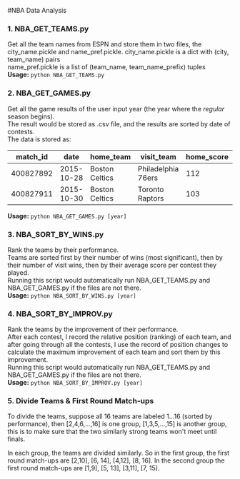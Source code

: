 #NBA Data Analysis

### 1. NBA_GET_TEAMS.py
Get all the team names from ESPN and store them in two files, the city_name.pickle and name_pref.pickle.
city_name.pickle is a dict with (city, team_name) pairs  
name_pref.pickle is a list of (team_name, team_name_prefix) tuples  
**Usage:** `python NBA_GET_TEAMS.py`

### 2. NBA_GET_GAMES.py
Get all the game results of the user input year (the year where the *regular* season begins).  
The result would be stored as .csv file, and the results are sorted by date of contests.  
The data is stored as:

| match_id  | date       | home_team      | visit_team         | home_score | visit_score |
|-----------|------------|----------------|--------------------|------------|-------------|
| 400827892 | 2015-10-28 | Boston Celtics | Philadelphia 76ers | 112        | 95          |
| 400827911 | 2015-10-30 | Boston Celtics | Toronto Raptors    | 103        | 113         |
**Usage:** `python NBA_GET_GAMES.py [year]`

### 3. NBA_SORT_BY_WINS.py
Rank the teams by their performance.  
Teams are sorted first by their number of wins (most significant), then by their number of visit wins, then by their average score per contest they played.  
Running this script would automatically run NBA_GET_TEAMS.py and NBA_GET_GAMES.py if the files are not there.  
**Usage:** `python NBA_SORT_BY_WINS.py [year]`

### 4. NBA_SORT_BY_IMPROV.py
Rank the teams by the improvement of their performance.  
After each contest, I record the relative position (ranking) of each team, and after going through all the contests, I use the record of position changes to calculate the maximum improvement of each team and sort them by this improvement.  
Running this script would automatically run NBA_GET_TEAMS.py and NBA_GET_GAMES.py if the files are not there.  
**Usage:** `python NBA_SORT_BY_IMPROV.py [year]`

### 5. Divide Teams & First Round Match-ups
To divide the teams, suppose all 16 teams are labeled 1...16 (sorted by performance), then [2,4,6,...,16] is one group, [1,3,5,...,15]  is another group, this is to make sure that the two similarly strong teams won't meet until finals.

In each group, the teams are divided similarly. So in the first group, the first round match-ups are [2,10], [6, 14], [4,12], [8, 16].
In the second group the first round match-ups are [1,9], [5, 13], [3,11], [7, 15].
